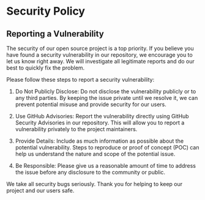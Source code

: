 # Security Policy

## Reporting a Vulnerability

The security of our open source project is a top priority. If you believe you have found a security vulnerability in our repository, we encourage you to let us know right away. We will investigate all legitimate reports and do our best to quickly fix the problem.

Please follow these steps to report a security vulnerability:

1. Do Not Publicly Disclose: Do not disclose the vulnerability publicly or to any third parties. By keeping the issue private until we resolve it, we can prevent potential misuse and provide security for our users.

2. Use GitHub Advisories: Report the vulnerability directly using GitHub Security Advisories in our repository. This will allow you to report a vulnerability privately to the project maintainers.

3. Provide Details: Include as much information as possible about the potential vulnerability. Steps to reproduce or proof of concept (POC) can help us understand the nature and scope of the potential issue.

4. Be Responsible: Please give us a reasonable amount of time to address the issue before any disclosure to the community or public.

We take all security bugs seriously. Thank you for helping to keep our project and our users safe.
